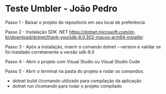 # Teste Umbler - Joāo Pedro

Passo 1 - Baixar o projeto do repositorio em seu local de preferência

Passo 2 - Instalaçāo SDK .NET https://dotnet.microsoft.com/pt-br/download/dotnet/thank-you/sdk-8.0.302-macos-arm64-installer

Passo 3 - Após a instalaçāo, inserir o comando dotnet --version e validar se foi instalado corretamente a versão sdk-8.0

Passo 4 - Abrir o projeto com Visual Studio ou Visual Studio Code

Passo 5 - Abrir o terminal na pasta do projeto e rodar os comandos:
  -  dotnet build //comando utilizado para compilaçāo da aplicação 
  -  dotnet run //comando para rodar o projeto compilado
